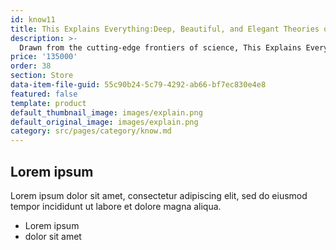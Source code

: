 ```yaml
---
id: know11
title: This Explains Everything:Deep, Beautiful, and Elegant Theories of How the World Works
description: >-
  Drawn from the cutting-edge frontiers of science, This Explains Everything will revolutionize your understanding of the world.
price: '135000'
order: 38
section: Store
data-item-file-guid: 55c90b24-5c79-4292-ab66-bf7ec830e4e8
featured: false
template: product
default_thumbnail_image: images/explain.png
default_original_image: images/explain.png
category: src/pages/category/know.md
---
```

## Lorem ipsum
Lorem ipsum dolor sit amet, consectetur adipiscing elit, sed do eiusmod tempor incididunt ut labore et dolore magna aliqua.
- Lorem ipsum
- dolor sit amet
